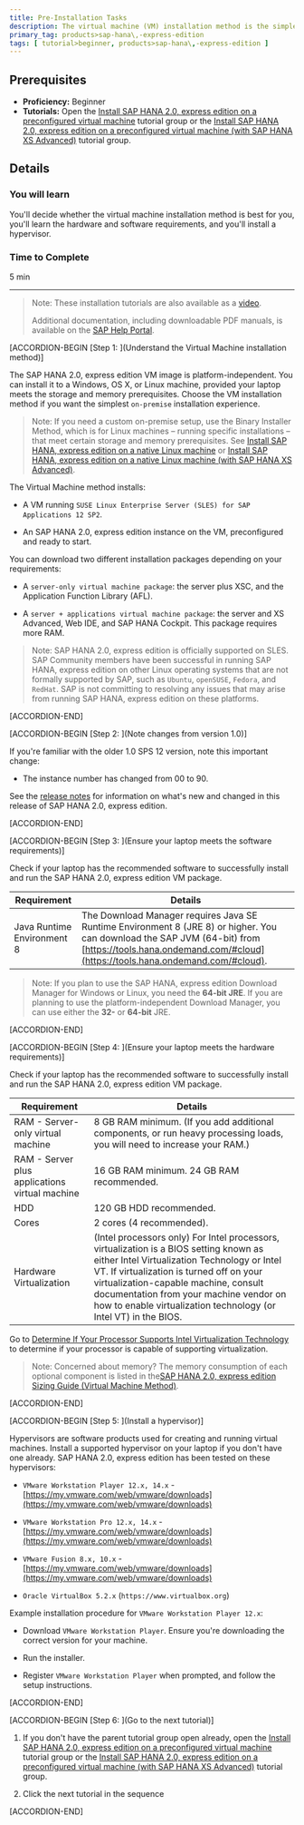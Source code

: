 ```yaml
---
title: Pre-Installation Tasks
description: The virtual machine (VM) installation method is the simplest SAP HANA 2.0, express edition on-premise installation method for compatible Windows, OS X, and Linux laptops. Perform these pre-installation tasks first, before you register.
primary_tag: products>sap-hana\,-express-edition
tags: [ tutorial>beginner, products>sap-hana\,-express-edition ]
---
```


<!-- loio6d73440459d4476c8f21bb852d7f36a4 -->

## Prerequisites
 - **Proficiency:** Beginner
 - **Tutorials:**  Open the [Install SAP HANA 2.0, express edition on a preconfigured virtual machine](https://developers.sap.com/group.hxe-install-vm.html) tutorial group or the [Install SAP HANA 2.0, express edition on a preconfigured virtual machine (with SAP HANA XS Advanced)](https://developers.sap.com/group.hxe-install-vm.html) tutorial group. 

## Details
### You will learn
You'll decide whether the virtual machine installation method is best for you, you'll learn the hardware and software requirements, and you'll install a hypervisor.

### Time to Complete
5 min

---

> Note:
> These installation tutorials are also available as a [video](https://www.sap.com/assetdetail/2016/09/d2900513-8a7c-0010-82c7-eda71af511fa.html).
> 
> Additional documentation, including downloadable PDF manuals, is available on the [SAP Help Portal](https://help.sap.com/viewer/p/SAP_HANA,_EXPRESS_EDITION).
> 
> 

[ACCORDION-BEGIN [Step 1: ](Understand the Virtual Machine installation method)]

The SAP HANA 2.0, express edition VM image is platform-independent. You can install it to a Windows, OS X, or Linux machine, provided your laptop meets the storage and memory prerequisites. Choose the VM installation method if you want the simplest `on-premise` installation experience.

> Note:
> If you need a custom on-premise setup, use the Binary Installer Method, which is for Linux machines – running specific installations – that meet certain storage and memory prerequisites. See [Install SAP HANA, express edition on a native Linux machine](https://developers.sap.com/group.hxe-install-binary.html) or [Install SAP HANA, express edition on a native Linux machine (with SAP HANA XS Advanced)](https://developers.sap.com/group.hxe-install-binary-xsa.html).
> 
> 

The Virtual Machine method installs:

-   A VM running `SUSE Linux Enterprise Server (SLES) for SAP Applications 12 SP2`.

-   An SAP HANA 2.0, express edition instance on the VM, preconfigured and ready to start.


You can download two different installation packages depending on your requirements:

-   A `server-only virtual machine package`: the server plus XSC, and the Application Function Library (AFL).

-   A `server + applications virtual machine package`: the server and XS Advanced, Web IDE, and SAP HANA Cockpit. This package requires more RAM.


> Note:
> SAP HANA 2.0, express edition is officially supported on SLES. SAP Community members have been successful in running SAP HANA, express edition on other Linux operating systems that are not formally supported by SAP, such as `Ubuntu`, `openSUSE`, `Fedora`, and `RedHat`. SAP is not committing to resolving any issues that may arise from running SAP HANA, express edition on these platforms.
> 
> 

[ACCORDION-END]

[ACCORDION-BEGIN [Step 2: ](Note changes from version 1.0)]

If you're familiar with the older 1.0 SPS 12 version, note this important change:

-   The instance number has changed from 00 to 90.


See the [release notes](https://developers.sap.com/topics/sap-hana-express.release-notes.html) for information on what's new and changed in this release of SAP HANA 2.0, express edition.

[ACCORDION-END]

[ACCORDION-BEGIN [Step 3: ](Ensure your laptop meets the software requirements)]

Check if your laptop has the recommended software to successfully install and run the SAP HANA 2.0, express edition VM package.

|Requirement|Details|
|-----------|-------|
|Java Runtime Environment 8|The Download Manager requires Java SE Runtime Environment 8 (JRE 8) or higher. You can download the SAP JVM (64-bit) from [https://tools.hana.ondemand.com/#cloud](https://tools.hana.ondemand.com/#cloud).|

> Note:
> If you plan to use the SAP HANA, express edition Download Manager for Windows or Linux, you need the **64-bit JRE**. If you are planning to use the platform-independent Download Manager, you can use either the **32-** or **64-bit** JRE.
> 
> 

[ACCORDION-END]

[ACCORDION-BEGIN [Step 4: ](Ensure your laptop meets the hardware requirements)]

Check if your laptop has the recommended software to successfully install and run the SAP HANA 2.0, express edition VM package.

|Requirement|Details|
|-----------|-------|
|RAM - Server-only virtual machine|8 GB RAM minimum. (If you add additional components, or run heavy processing loads, you will need to increase your RAM.)|
|RAM - Server plus applications virtual machine|16 GB RAM minimum. 24 GB RAM recommended.|
|HDD|120 GB HDD recommended.|
|Cores|2 cores (4 recommended).|
|Hardware Virtualization|(Intel processors only) For Intel processors, virtualization is a BIOS setting known as either Intel Virtualization Technology or Intel VT. If virtualization is turned off on your virtualization-capable machine, consult documentation from your machine vendor on how to enable virtualization technology (or Intel VT) in the BIOS.|

Go to [Determine If Your Processor Supports Intel Virtualization Technology](https://www.intel.com/content/www/us/en/support/articles/000005486/processors.html) to determine if your processor is capable of supporting virtualization.

> Note:
> Concerned about memory? The memory consumption of each optional component is listed in the[SAP HANA 2.0, express edition Sizing Guide (Virtual Machine Method)](https://help.sap.com/viewer/DRAFT/9e4243e92f244537b2164a57a405a9fd/latest/en-US).
> 
> 

[ACCORDION-END]

[ACCORDION-BEGIN [Step 5: ](Install a hypervisor)]

Hypervisors are software products used for creating and running virtual machines. Install a supported hypervisor on your laptop if you don't have one already. SAP HANA 2.0, express edition has been tested on these hypervisors:

-   `VMware Workstation Player 12.x, 14.x` - [https://my.vmware.com/web/vmware/downloads](https://my.vmware.com/web/vmware/downloads)

-   `VMware Workstation Pro 12.x, 14.x` - [https://my.vmware.com/web/vmware/downloads](https://my.vmware.com/web/vmware/downloads)

-   `VMware Fusion 8.x, 10.x` - [https://my.vmware.com/web/vmware/downloads](https://my.vmware.com/web/vmware/downloads)
-   `Oracle VirtualBox 5.2.x` (`https://www.virtualbox.org`)

Example installation procedure for `VMware Workstation Player 12.x`:

-   Download `VMware Workstation Player`. Ensure you're downloading the correct version for your machine.

-   Run the installer.

-   Register `VMware Workstation Player` when prompted, and follow the setup instructions.


[ACCORDION-END]

[ACCORDION-BEGIN [Step 6: ](Go to the next tutorial)]

1.   If you don't have the parent tutorial group open already, open the [Install SAP HANA 2.0, express edition on a preconfigured virtual machine](https://developers.sap.com/group.hxe-install-vm.html) tutorial group or the [Install SAP HANA 2.0, express edition on a preconfigured virtual machine (with SAP HANA XS Advanced)](https://developers.sap.com/group.hxe-install-vm.html) tutorial group. 

2.   Click the next tutorial in the sequence 

[ACCORDION-END]


